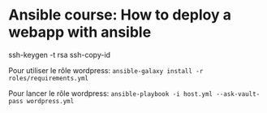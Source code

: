 # Ansible course: How to deploy a webapp with ansible

ssh-keygen -t rsa
ssh-copy-id 

Pour utiliser le rôle wordpress:
```ansible-galaxy install -r roles/requirements.yml```

Pour lancer le rôle wordpress:
```ansible-playbook -i host.yml --ask-vault-pass wordpress.yml```
